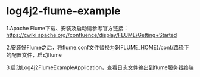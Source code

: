 # log4j2-flume-example

1.Apache Flume下载、安装及启动请参考官方链接：https://cwiki.apache.org//confluence/display/FLUME/Getting+Started

2.安装好Flume之后，将flume.conf文件替换为${FLUME_HOME}/conf/路径下的配置文件，启动flume

3.启动Log4j2FlumeExampleApplication，查看日志文件输出到flume服务器终端
